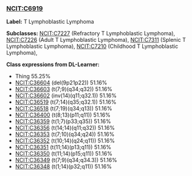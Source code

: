 
### [NCIT:C6919](http://purl.obolibrary.org/obo/NCIT_C6919)
**Label:** T Lymphoblastic Lymphoma

**Subclasses:** [NCIT:C7227](http://purl.obolibrary.org/obo/NCIT_C7227) (Refractory T Lymphoblastic Lymphoma), [NCIT:C7226](http://purl.obolibrary.org/obo/NCIT_C7226) (Adult T Lymphoblastic Lymphoma), [NCIT:C7311](http://purl.obolibrary.org/obo/NCIT_C7311) (Splenic T Lymphoblastic Lymphoma), [NCIT:C7210](http://purl.obolibrary.org/obo/NCIT_C7210) (Childhood T Lymphoblastic Lymphoma), 

**Class expressions from DL-Learner:**

- Thing 55.25%
- [NCIT:C36604](http://purl.obolibrary.org/obo/NCIT_C36604) (del(9p21p22)) 51.16%
- [NCIT:C36603](http://purl.obolibrary.org/obo/NCIT_C36603) (t(7;9)(q34;q32)) 51.16%
- [NCIT:C36602](http://purl.obolibrary.org/obo/NCIT_C36602) (inv(14)(q11;q32.1)) 51.16%
- [NCIT:C36519](http://purl.obolibrary.org/obo/NCIT_C36519) (t(7;14)(q35;q32.1)) 51.16%
- [NCIT:C36518](http://purl.obolibrary.org/obo/NCIT_C36518) (t(7;19)(q34;q13)) 51.16%
- [NCIT:C36400](http://purl.obolibrary.org/obo/NCIT_C36400) (t(8;13)(p11;q11)) 51.16%
- [NCIT:C36359](http://purl.obolibrary.org/obo/NCIT_C36359) (t(1;7)(p33;q35)) 51.16%
- [NCIT:C36356](http://purl.obolibrary.org/obo/NCIT_C36356) (t(14;14)(q11;q32)) 51.16%
- [NCIT:C36353](http://purl.obolibrary.org/obo/NCIT_C36353) (t(7;10)(q34;q24)) 51.16%
- [NCIT:C36352](http://purl.obolibrary.org/obo/NCIT_C36352) (t(10;14)(q24;q11)) 51.16%
- [NCIT:C36351](http://purl.obolibrary.org/obo/NCIT_C36351) (t(11;14)(p13;q11)) 51.16%
- [NCIT:C36350](http://purl.obolibrary.org/obo/NCIT_C36350) (t(11;14)(p15;q11)) 51.16%
- [NCIT:C36349](http://purl.obolibrary.org/obo/NCIT_C36349) (t(7;9)(q34;q34.3)) 51.16%
- [NCIT:C36348](http://purl.obolibrary.org/obo/NCIT_C36348) (t(1;14)(p32;q11)) 51.16%


